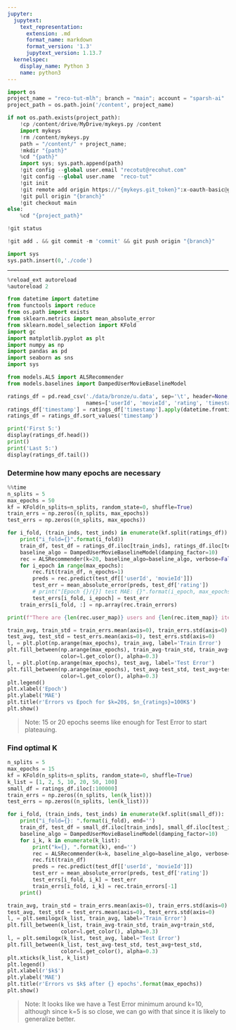 ```yaml
---
jupyter:
  jupytext:
    text_representation:
      extension: .md
      format_name: markdown
      format_version: '1.3'
      jupytext_version: 1.13.7
  kernelspec:
    display_name: Python 3
    name: python3
---
```


```python id="UV_mis-jdwLd" executionInfo={"status": "ok", "timestamp": 1629280163592, "user_tz": -330, "elapsed": 718, "user": {"displayName": "Sparsh Agarwal", "photoUrl": "", "userId": "13037694610922482904"}}
import os
project_name = "reco-tut-mlh"; branch = "main"; account = "sparsh-ai"
project_path = os.path.join('/content', project_name)
```

```python id="KRGLEjqMd3dV" colab={"base_uri": "https://localhost:8080/"} executionInfo={"status": "ok", "timestamp": 1629280170044, "user_tz": -330, "elapsed": 5766, "user": {"displayName": "Sparsh Agarwal", "photoUrl": "", "userId": "13037694610922482904"}} outputId="15420db8-787b-4b5d-dfc9-e67a16def521"
if not os.path.exists(project_path):
    !cp /content/drive/MyDrive/mykeys.py /content
    import mykeys
    !rm /content/mykeys.py
    path = "/content/" + project_name; 
    !mkdir "{path}"
    %cd "{path}"
    import sys; sys.path.append(path)
    !git config --global user.email "recotut@recohut.com"
    !git config --global user.name  "reco-tut"
    !git init
    !git remote add origin https://"{mykeys.git_token}":x-oauth-basic@github.com/"{account}"/"{project_name}".git
    !git pull origin "{branch}"
    !git checkout main
else:
    %cd "{project_path}"
```

```python colab={"base_uri": "https://localhost:8080/"} id="Aa6AQmftAovn" executionInfo={"status": "ok", "timestamp": 1629281660973, "user_tz": -330, "elapsed": 612, "user": {"displayName": "Sparsh Agarwal", "photoUrl": "", "userId": "13037694610922482904"}} outputId="35a506ea-c9be-47a9-d10d-cd6c6478efb2"
!git status
```

```python colab={"base_uri": "https://localhost:8080/"} id="aG5PN_2EAovn" executionInfo={"status": "ok", "timestamp": 1629281665362, "user_tz": -330, "elapsed": 1475, "user": {"displayName": "Sparsh Agarwal", "photoUrl": "", "userId": "13037694610922482904"}} outputId="29c81915-94e5-416c-8850-a47260dff894"
!git add . && git commit -m 'commit' && git push origin "{branch}"
```

```python id="HDaN0hpStJVT" executionInfo={"status": "ok", "timestamp": 1629281003527, "user_tz": -330, "elapsed": 605, "user": {"displayName": "Sparsh Agarwal", "photoUrl": "", "userId": "13037694610922482904"}}
import sys
sys.path.insert(0,'./code')
```

<!-- #region id="xH7kkcmQqmIu" -->
---
<!-- #endregion -->

```python id="Rnu09KFktDWl" executionInfo={"status": "ok", "timestamp": 1629280823675, "user_tz": -330, "elapsed": 716, "user": {"displayName": "Sparsh Agarwal", "photoUrl": "", "userId": "13037694610922482904"}}
%reload_ext autoreload
%autoreload 2
```

```python id="AdGxtDldrF0K" executionInfo={"status": "ok", "timestamp": 1629280304821, "user_tz": -330, "elapsed": 1430, "user": {"displayName": "Sparsh Agarwal", "photoUrl": "", "userId": "13037694610922482904"}}
from datetime import datetime
from functools import reduce
from os.path import exists
from sklearn.metrics import mean_absolute_error
from sklearn.model_selection import KFold
import gc
import matplotlib.pyplot as plt
import numpy as np
import pandas as pd
import seaborn as sns
import sys

from models.ALS import ALSRecommender
from models.baselines import DampedUserMovieBaselineModel
```

```python colab={"base_uri": "https://localhost:8080/", "height": 442} id="Yyn6I68UrSTZ" executionInfo={"status": "ok", "timestamp": 1629280448858, "user_tz": -330, "elapsed": 761, "user": {"displayName": "Sparsh Agarwal", "photoUrl": "", "userId": "13037694610922482904"}} outputId="cd8d6bc6-88f9-49da-fa2d-5f1c75b33ae1"
ratings_df = pd.read_csv('./data/bronze/u.data', sep='\t', header=None, 
                         names=['userId', 'movieId', 'rating', 'timestamp'])
ratings_df['timestamp'] = ratings_df['timestamp'].apply(datetime.fromtimestamp)
ratings_df = ratings_df.sort_values('timestamp')

print('First 5:')
display(ratings_df.head())
print()
print('Last 5:')
display(ratings_df.tail())
```

<!-- #region id="g8wB3jHfq_w0" -->
### Determine how many epochs are necessary
<!-- #endregion -->

```python colab={"base_uri": "https://localhost:8080/"} id="ROYMhgPGsNib" executionInfo={"status": "ok", "timestamp": 1629281342773, "user_tz": -330, "elapsed": 165394, "user": {"displayName": "Sparsh Agarwal", "photoUrl": "", "userId": "13037694610922482904"}} outputId="3926a3ca-dd4d-4f7d-f2fb-2cfad42373e3"
%%time
n_splits = 5
max_epochs = 50
kf = KFold(n_splits=n_splits, random_state=0, shuffle=True)
train_errs = np.zeros((n_splits, max_epochs))
test_errs = np.zeros((n_splits, max_epochs))

for i_fold, (train_inds, test_inds) in enumerate(kf.split(ratings_df)):
    print("i_fold={}".format(i_fold))
    train_df, test_df = ratings_df.iloc[train_inds], ratings_df.iloc[test_inds]
    baseline_algo = DampedUserMovieBaselineModel(damping_factor=10)
    rec = ALSRecommender(k=20, baseline_algo=baseline_algo, verbose=False, max_epochs=max_epochs)
    for i_epoch in range(max_epochs):
        rec.fit(train_df, n_epochs=1)
        preds = rec.predict(test_df[['userId', 'movieId']])
        test_err = mean_absolute_error(preds, test_df['rating'])
        # print("[Epoch {}/{}] test MAE: {}".format(i_epoch, max_epochs, test_err))
        test_errs[i_fold, i_epoch] = test_err
    train_errs[i_fold, :] = np.array(rec.train_errors)

print(f"There are {len(rec.user_map)} users and {len(rec.item_map)} items")
```

```python colab={"base_uri": "https://localhost:8080/", "height": 297} id="ZbL97R36ucsT" executionInfo={"status": "ok", "timestamp": 1629281349831, "user_tz": -330, "elapsed": 1182, "user": {"displayName": "Sparsh Agarwal", "photoUrl": "", "userId": "13037694610922482904"}} outputId="4ad3c6ad-c7bb-478e-876b-3c639d1e2836"
train_avg, train_std = train_errs.mean(axis=0), train_errs.std(axis=0)
test_avg, test_std = test_errs.mean(axis=0), test_errs.std(axis=0)
l, = plt.plot(np.arange(max_epochs), train_avg, label='Train Error')
plt.fill_between(np.arange(max_epochs), train_avg-train_std, train_avg+train_std,
                 color=l.get_color(), alpha=0.3)
l, = plt.plot(np.arange(max_epochs), test_avg, label='Test Error')
plt.fill_between(np.arange(max_epochs), test_avg-test_std, test_avg+test_std,
                 color=l.get_color(), alpha=0.3)
plt.legend()
plt.xlabel('Epoch')
plt.ylabel('MAE')
plt.title(r'Errors vs Epoch for $k=20$, $n_{ratings}=100K$')
plt.show()
```

<!-- #region id="aBUQ2cMCu7W2" -->
> Note: 15 or 20 epochs seems like enough for Test Error to start plateauing.
<!-- #endregion -->

<!-- #region id="xmpgnWsvu8j_" -->
### Find optimal K
<!-- #endregion -->

```python colab={"base_uri": "https://localhost:8080/"} id="nNF_6CoKvBm3" executionInfo={"status": "ok", "timestamp": 1629281641107, "user_tz": -330, "elapsed": 261895, "user": {"displayName": "Sparsh Agarwal", "photoUrl": "", "userId": "13037694610922482904"}} outputId="813fd0c7-bf8d-4765-dffb-1e4e8a4b0b1a"
n_splits = 5
max_epochs = 15
kf = KFold(n_splits=n_splits, random_state=0, shuffle=True)
k_list = [1, 2, 5, 10, 20, 50, 100]
small_df = ratings_df.iloc[:100000]
train_errs = np.zeros((n_splits, len(k_list)))
test_errs = np.zeros((n_splits, len(k_list)))

for i_fold, (train_inds, test_inds) in enumerate(kf.split(small_df)):
    print("i_fold={}: ".format(i_fold), end='')
    train_df, test_df = small_df.iloc[train_inds], small_df.iloc[test_inds]
    baseline_algo = DampedUserMovieBaselineModel(damping_factor=10)
    for i_k, k in enumerate(k_list):
        print("k={}, ".format(k), end='')
        rec = ALSRecommender(k=k, baseline_algo=baseline_algo, verbose=False, max_epochs=max_epochs)
        rec.fit(train_df)
        preds = rec.predict(test_df[['userId', 'movieId']])
        test_err = mean_absolute_error(preds, test_df['rating'])
        test_errs[i_fold, i_k] = test_err
        train_errs[i_fold, i_k] = rec.train_errors[-1]
    print()
```

```python colab={"base_uri": "https://localhost:8080/", "height": 299} id="lnsy9PBCvEzw" executionInfo={"status": "ok", "timestamp": 1629281642616, "user_tz": -330, "elapsed": 1521, "user": {"displayName": "Sparsh Agarwal", "photoUrl": "", "userId": "13037694610922482904"}} outputId="7d035715-aecc-4464-ebf7-15a1a3d0a285"
train_avg, train_std = train_errs.mean(axis=0), train_errs.std(axis=0)
test_avg, test_std = test_errs.mean(axis=0), test_errs.std(axis=0)
l, = plt.semilogx(k_list, train_avg, label='Train Error')
plt.fill_between(k_list, train_avg-train_std, train_avg+train_std,
                 color=l.get_color(), alpha=0.3)
l, = plt.semilogx(k_list, test_avg, label='Test Error')
plt.fill_between(k_list, test_avg-test_std, test_avg+test_std,
                 color=l.get_color(), alpha=0.3)
plt.xticks(k_list, k_list)
plt.legend()
plt.xlabel(r'$k$')
plt.ylabel('MAE')
plt.title(r'Errors vs $k$ after {} epochs'.format(max_epochs))
plt.show()
```

<!-- #region id="8G1ENCz9vPbS" -->
> Note: It looks like we have a Test Error minimum around k=10, although since k=5 is so close, we can go with that since it is likely to generalize better.
<!-- #endregion -->
